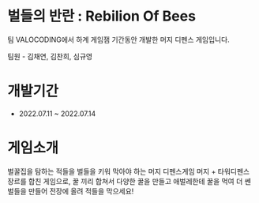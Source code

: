 # 벌들의 반란 : Rebilion Of Bees

팀 VALOCODING에서 하계 게임잼 기간동안 개발한 머지 디펜스 게임입니다. 


팀원 - 김채연, 김찬희, 심규영

# 개발기간
- 2022.07.11 ~ 2022.07.14

# 게임소개
벌꿀집을 탐하는 적들을 벌들을 키워 막아야 하는 머지 디펜스게임
머지 + 타워디펜스 장르를 합친 게임으로, 꿀 끼리 합쳐서 다양한 꿀을 만들고 애벌레한테
꿀을 먹여 더 쎈 벌들을 만들어 전장에 올려 적들을 막으세요!
